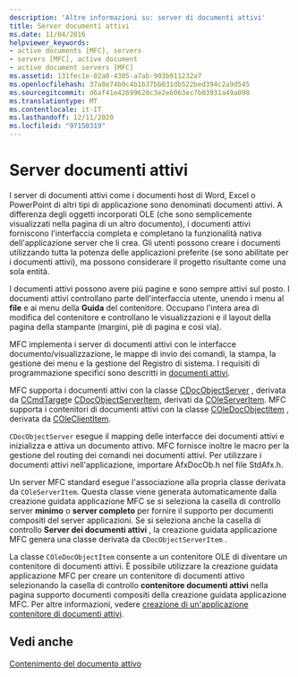 ```yaml
---
description: 'Altre informazioni su: server di documenti attivi'
title: Server documenti attivi
ms.date: 11/04/2016
helpviewer_keywords:
- active documents [MFC], servers
- servers [MFC], active document
- active document servers [MFC]
ms.assetid: 131fec1e-02a0-4305-a7ab-903b911232a7
ms.openlocfilehash: 37a8e74b0c4b1b37bb031db522bed394c2a9d545
ms.sourcegitcommit: d6af41e42699628c3e2e6063ec7b03931a49a098
ms.translationtype: MT
ms.contentlocale: it-IT
ms.lasthandoff: 12/11/2020
ms.locfileid: "97150319"
---
```

# <a name="active-document-servers"></a>Server documenti attivi

I server di documenti attivi come i documenti host di Word, Excel o PowerPoint di altri tipi di applicazione sono denominati documenti attivi. A differenza degli oggetti incorporati OLE (che sono semplicemente visualizzati nella pagina di un altro documento), i documenti attivi forniscono l'interfaccia completa e completano la funzionalità nativa dell'applicazione server che li crea. Gli utenti possono creare i documenti utilizzando tutta la potenza delle applicazioni preferite (se sono abilitate per i documenti attivi), ma possono considerare il progetto risultante come una sola entità.

I documenti attivi possono avere più pagine e sono sempre attivi sul posto. I documenti attivi controllano parte dell'interfaccia utente, unendo i menu al **file** e ai menu della **Guida** del contenitore. Occupano l'intera area di modifica del contenitore e controllano le visualizzazioni e il layout della pagina della stampante (margini, piè di pagina e così via).

MFC implementa i server di documenti attivi con le interfacce documento/visualizzazione, le mappe di invio dei comandi, la stampa, la gestione dei menu e la gestione del Registro di sistema. I requisiti di programmazione specifici sono descritti in [documenti attivi](active-documents.md).

MFC supporta i documenti attivi con la classe [CDocObjectServer](reference/cdocobjectserver-class.md) , derivata da [CCmdTarget](reference/ccmdtarget-class.md)e [CDocObjectServerItem](reference/cdocobjectserveritem-class.md), derivati da [COleServerItem](reference/coleserveritem-class.md). MFC supporta i contenitori di documenti attivi con la classe [COleDocObjectItem](reference/coledocobjectitem-class.md) , derivata da [COleClientItem](reference/coleclientitem-class.md).

`CDocObjectServer` esegue il mapping delle interfacce dei documenti attivi e inizializza e attiva un documento attivo. MFC fornisce inoltre le macro per la gestione del routing dei comandi nei documenti attivi. Per utilizzare i documenti attivi nell'applicazione, importare AfxDocOb.h nel file StdAfx.h.

Un server MFC standard esegue l'associazione alla propria classe derivata da `COleServerItem`. Questa classe viene generata automaticamente dalla creazione guidata applicazione MFC se si seleziona la casella di controllo server **minimo** o **server completo** per fornire il supporto per documenti compositi del server applicazioni. Se si seleziona anche la casella di controllo **Server dei documenti attivi** , la creazione guidata applicazione MFC genera una classe derivata da `CDocObjectServerItem` .

La classe `COleDocObjectItem` consente a un contenitore OLE di diventare un contenitore di documenti attivi. È possibile utilizzare la creazione guidata applicazione MFC per creare un contenitore di documenti attivo selezionando la casella di controllo **contenitore documenti attivi** nella pagina supporto documenti compositi della creazione guidata applicazione MFC. Per altre informazioni, vedere [creazione di un'applicazione contenitore di documenti attivi](creating-an-active-document-container-application.md).

## <a name="see-also"></a>Vedi anche

[Contenimento del documento attivo](active-document-containment.md)
